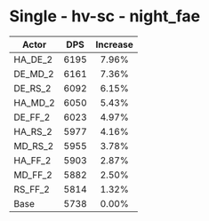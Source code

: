 # Single - hv-sc - night_fae
| Actor | DPS | Increase |
|---|:---:|:---:|
|HA_DE_2|6195|7.96%|
|DE_MD_2|6161|7.36%|
|DE_RS_2|6092|6.15%|
|HA_MD_2|6050|5.43%|
|DE_FF_2|6023|4.97%|
|HA_RS_2|5977|4.16%|
|MD_RS_2|5955|3.78%|
|HA_FF_2|5903|2.87%|
|MD_FF_2|5882|2.50%|
|RS_FF_2|5814|1.32%|
|Base|5738|0.00%|
